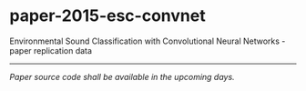 # paper-2015-esc-convnet
Environmental Sound Classification with Convolutional Neural Networks - paper replication data

---

*Paper source code shall be available in the upcoming days.*
